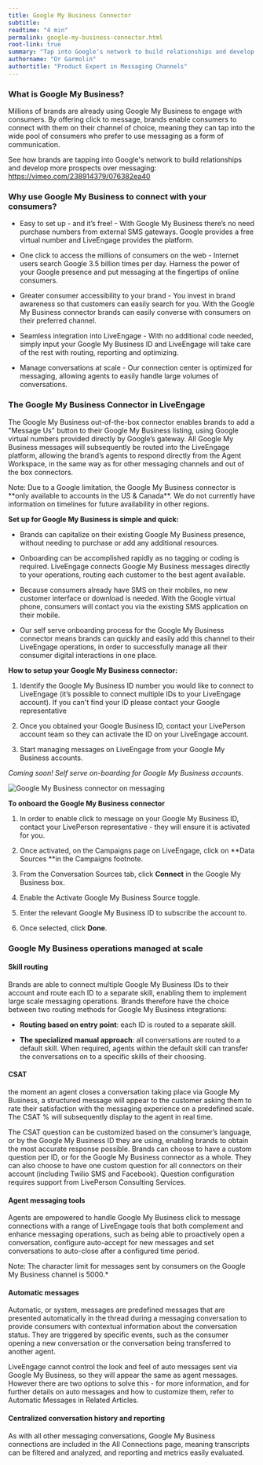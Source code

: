 ```yaml
---
title: Google My Business Connector
subtitle:
readtime: "4 min"
permalink: google-my-business-connector.html
root-link: true
summary: "Tap into Google's network to build relationships and develop more prospects with messaging."
authorname: "Or Garmolin"
authortitle: "Product Expert in Messaging Channels"
---
```


### What is Google My Business?
Millions of brands are already using Google My Business to engage with consumers. By offering click to message, brands enable consumers to connect with them on their channel of choice, meaning they can tap into the wide pool of consumers who prefer to use messaging as a form of communication.

See how brands are tapping into Google's network to build relationships and develop more prospects over messaging:
https://vimeo.com/238914379/076382ea40

### Why use Google My Business to connect with your consumers?

* Easy to set up - and it’s free! - With Google My Business there’s no need purchase numbers from external SMS gateways. Google provides a free virtual number and LiveEngage provides the platform.

* One click to access the millions of consumers on the web - Internet users search Google 3.5 billion times per day. Harness the power of your Google presence and put messaging at the fingertips of online consumers.

* Greater consumer accessibility to your brand - You invest in brand awareness so that customers can easily search for you. With the Google My Business connector brands can easily converse with consumers on their preferred channel.  

* Seamless integration into LiveEngage - With no additional code needed, simply input your Google My Business ID and LiveEngage will take care of the rest with routing, reporting and optimizing.

* Manage conversations at scale - Our connection center is optimized for messaging, allowing agents to easily handle large volumes of conversations.

### The Google My Business Connector in LiveEngage

The Google My Business out-of-the-box connector enables brands to add a "Message Us" button to their Google My Business listing, using Google virtual numbers provided directly by Google’s gateway. All Google My Business messages will subsequently be routed into the LiveEngage platform, allowing the brand’s agents to respond directly from the Agent Workspace, in the same way as for other messaging channels and out of the box connectors.

<div class="note">Note: Due to a Google limitation, the Google My Business connector is **only available to accounts in the US & Canada**. We do not currently have information on timelines for future availability in other regions.</div>

**Set up for Google My Business is simple and quick:**

* Brands can capitalize on their existing Google My Business presence, without needing to purchase or add any additional resources.

* Onboarding can be accomplished rapidly as no tagging or coding is required. LiveEngage connects Google My Business messages directly to your operations, routing each customer to the best agent available.

* Because consumers already have SMS on their mobiles, no new customer interface or download is needed. With the Google virtual phone, consumers will contact you via the existing SMS application on their mobile.

* Our self serve onboarding process for the Google My Business connector means brands can quickly and easily add this channel to their LiveEngage operations, in order to successfully manage all their consumer digital interactions in one place.

**How to setup your Google My Business connector:**

1. Identify the Google My Business ID number you would like to connect to LiveEngage (it’s possible to connect multiple IDs to your LiveEngage account). If you can't find your ID please contact your Google representative

2. Once you obtained your Google Business ID, contact your LivePerson account team so they can activate the ID on your LiveEngage account.

3. Start managing messages on LiveEngage from your Google My Business accounts.

*Coming soon! Self serve on-boarding for Google My Business accounts.*

![Google My Business connector on messaging](img/google-my-business-01.png)

**To onboard the Google My Business connector**

1. In order to enable click to message on your Google My Business ID, contact your LivePerson representative - they will ensure it is activated for you.

2. Once activated, on the Campaigns page on LiveEngage, click on **Data Sources **in the Campaigns footnote.

3. From the Conversation Sources tab, click **Connect** in the Google My Business box.

4. Enable the Activate Google My Business Source toggle.

5. Enter the relevant Google My Business ID to subscribe the account to.

6. Once selected, click **Done**.

### Google My Business operations managed at scale

#### Skill routing
Brands are able to connect multiple Google My Business IDs to their account and route each ID to a separate skill, enabling them to implement large scale messaging operations. Brands therefore have the choice between two routing methods for Google My Business integrations:

* **Routing based on entry point**: each ID is routed to a separate skill.

* **The specialized manual approach**: all conversations are routed to a default skill. When required, agents within the default skill can transfer the conversations on to a specific skills of their choosing.

#### CSAT
the moment an agent closes a conversation taking place via Google My Business, a structured message will appear to the customer asking them to rate their satisfaction with the messaging experience on a predefined scale. The CSAT % will subsequently display to the agent in real time.

The CSAT question can be customized based on the consumer’s language, or by the Google My Business ID they are using, enabling brands to obtain the most accurate response possible. Brands can choose to have a custom question per ID, or for the Google My Business connector as a whole. They can also choose to have one custom question for all connectors on their account (including Twilio SMS and Facebook). Question configuration requires support from LivePerson Consulting Services.

#### Agent messaging tools
Agents are empowered to handle Google My Business click to message connections with a range of LiveEngage tools that both complement and enhance messaging operations, such as being able to proactively open a conversation, configure auto-accept for new messages and set conversations to auto-close after a configured time period.

<div class="note">Note: The character limit for messages sent by consumers on the Google My Business channel is 5000.*</div>

#### Automatic messages
Automatic, or system, messages are predefined messages that are presented automatically in the thread during a messaging conversation to provide consumers with contextual information about the conversation status. They are triggered by specific events, such as the consumer opening a new conversation or the conversation being transferred to another agent.

LiveEngage cannot control the look and feel of auto messages sent via Google My Business, so they will appear the same as agent messages. However there are two options to solve this - for more information, and for further details on auto messages and how to customize them, refer to Automatic Messages in Related Articles.

#### Centralized conversation history and reporting
As with all other messaging conversations, Google My Business connections are included in the All Connections page, meaning transcripts can be filtered and analyzed, and reporting and metrics easily evaluated.
